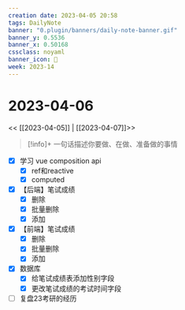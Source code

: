 ```yaml
---
creation date: 2023-04-05 20:58
tags: DailyNote
banner: "0.plugin/banners/daily-note-banner.gif"
banner_y: 0.5536
banner_x: 0.50168
cssclass: noyaml
banner_icon: 💌
week: 2023-14
---
```


# 2023-04-06

<< [[2023-04-05]] | [[2023-04-07]]>>


> [!info]+ 一句话描述你要做、在做、准备做的事情
> 


- [x] 学习 vue composition api
	- [x] ref和reactive
	- [x] computed

- [x] 【后端】笔试成绩
	- [x] 删除
	- [x] 批量删除
	- [x] 添加
- [x] 【前端】笔试成绩
	- [x] 删除
	- [x] 批量删除
	- [x] 添加
- [x] 数据库
	- [x] 给笔试成绩表添加性别字段
	- [x] 更改笔试成绩的考试时间字段

- [ ] 复盘23考研的经历